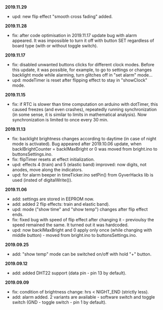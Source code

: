 **2019.11.29**

- upd: new flip effect "smooth cross fading" added.

**2019.11.28**

- fix: after code optimisation in 2019.11.17 update bug with alarm appeared. It was impossible to turn it off with button SET regardless of board type (with or without toggle switch).

**2019.11.17**

- fix: disabled unwanted buttons clicks for different clock modes. Before this update, it was possible, for example, to go to settings or changes backlight mode while alarming, turn glitches off in "set alarm" mode...
- upd: modeTimer is reset after flipping effect to stay in "showClock" mode.

**2019.11.15**

- fix: if RTC is slower than time computation on arduino with dotTimer, this caused freezes (and even crashes), repeatedly running synchronization (in some sense, it is similar to limits in mathematical analysis). Now synchronization is limited to once every 30 min.

**2019.11.13**

- fix: backlight brightness changes according to daytime (in case of night mode is activated). Bug appeared after 2019.10.06 update, when backlBrightCounter = backlMaxBright or 0 was moved from bright.ino to buttonsSettings.ino.
- fix: flipTimer resets at effect initialization.
- upd: effects 4 (train) and 5 (elastic band) improved: now digits, not anodes, move along the indicators.
- upd: for alarm beeper in timeTicker.ino setPin() from GyverHacks lib is used (insted of digitalWrite()).

**2019.11.06**

- add: settings are stored in EEPROM now.
- add: added 2 flip effects: train and elastic band).
- upd: mode ("show time" and "show temp") changes after flip effect ends.
- fix: fixed bug with speed of flip effect after changing it - previoulsy the speed remained the same. It turned out it was hardcoded.
- upd: now backlMaxBright and 0 apply only once (while changing with middle button) - moved from bright.ino to buttonsSettings.ino.

**2019.09.25**

- add: "show temp" mode can be switched on/off with hold "+" button.

**2019.09.12**

- add: added DHT22 support (data pin - pin 13 by default).

**2019.09.09**

- fix: condition of brightness change: hrs < NIGHT_END (strictly less).
- add: alarm added. 2 variants are available - software switch and toggle switch (GND - toggle switch - pin 1 by default).